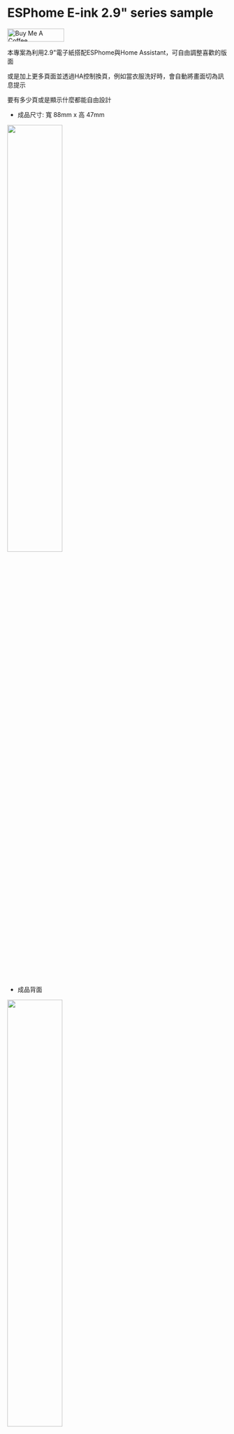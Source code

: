 # ESPhome E-ink 2.9" series sample

<a href="https://www.buymeacoffee.com/xangin" target="_blank"><img src="https://cdn.buymeacoffee.com/buttons/default-orange.png" alt="Buy Me A Coffee" height="30" width="130"></a>

本專案為利用2.9"電子紙搭配ESPhome與Home Assistant，可自由調整喜歡的版面

或是加上更多頁面並透過HA控制換頁，例如當衣服洗好時，會自動將畫面切為訊息提示

要有多少頁或是顯示什麼都能自由設計

- 成品尺寸: 寬 88mm x 高 47mm

<img src="https://i.imgur.com/ce0TzbS.jpg" width="50%" />

- 成品背面

<img src="https://i.imgur.com/h4HkUgz.jpg" width="50%" />


# 範例參考:

## 範例1. eink_clock.yaml

單純時鐘僅顯示日期與時間

<img src="https://i.imgur.com/N9xaPfd.jpg" width="66%" />


## 範例2. eink_clock_with_forecast.yaml

除了日期與時間外，再加上讀取來自HA的天氣預報圖示與氣溫

<img src="https://i.imgur.com/8LQM3R7.jpg" width="66%" />


## 範例3. eink_clock_with_temp.yaml

除了日期與時間外，再加上讀取來自HA的某個溫度與濕度實體

<img src="https://i.imgur.com/G7seg0c.jpg" width="66%" />

## Hardware 硬體架構

- [微雪 2.9吋黑白墨水屏裸屏](https://detail.tmall.com/item.htm?id=605757420567) - 不帶外殼
- [墨水屏驅動板 ESP8266](https://oshwhub.com/lingdy2012/mo-shui-ping-_esp8266-qu-dong-ban-_0603_wos_v0-1) - 閑魚有售
- [电子墨水屏外壳(EW029F2(2.9寸单电池))](https://item.taobao.com/item.htm?id=601700008521)- 外殼


## Installation 安裝方式

1. 將`/fonts`資料夾內的檔案放到HA/config/esphome的資料夾內
2. 將任一YAML放到HA/config/esphome內編譯後燒錄製ESP模組
3. 有讀取HA資訊的必須要將ESPhome裝置加入HA後才正確顯示資訊

